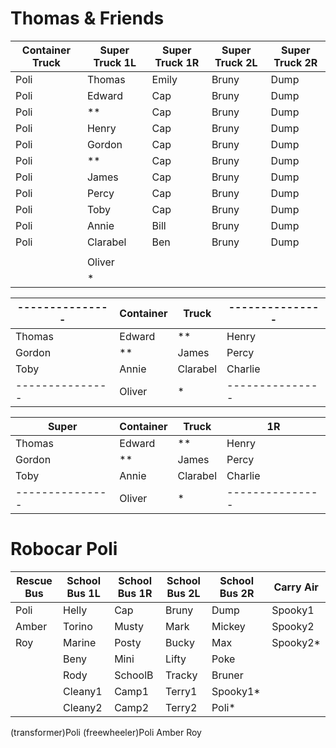 # Thomas & Friends

| Container Truck | Super Truck 1L  | Super Truck 1R  | Super Truck 2L  | Super Truck 2R
| --------------- | --------------- | --------------- | --------------- | ---------------
| Poli            | Thomas          | Emily           | Bruny           | Dump
| Poli            | Edward          | Cap             | Bruny           | Dump
| Poli            | **              | Cap             | Bruny           | Dump
| Poli            | Henry           | Cap             | Bruny           | Dump
| Poli            | Gordon          | Cap             | Bruny           | Dump
| Poli            | **              | Cap             | Bruny           | Dump
| Poli            | James           | Cap             | Bruny           | Dump
| Poli            | Percy           | Cap             | Bruny           | Dump
| Poli            | Toby            | Cap             | Bruny           | Dump
| Poli            | Annie           | Bill            | Bruny           | Dump
| Poli            | Clarabel        | Ben             | Bruny           | Dump
|                 |                 |                 |                 |
|                 | Oliver          |                 |                 |
|                 | *               |                 |                 |

| --------------- | Container       | Truck           | ---------------
| --------------- | --------------- | --------------- | --------------- 
| Thomas          | Edward          | **              | Henry
| Gordon          | **              | James           | Percy
| Toby            | Annie           | Clarabel        | Charlie
| --------------- | Oliver          | *               | ---------------

| Super           | Container       | Truck           | 1R
| --------------- | --------------- | --------------- | --------------- 
| Thomas          | Edward          | **              | Henry
| Gordon          | **              | James           | Percy
| Toby            | Annie           | Clarabel        | Charlie
| --------------- | Oliver          | *               | ---------------


# Robocar Poli

| Rescue Bus      | School Bus 1L   | School Bus 1R   | School Bus 2L   | School Bus 2R   | Carry Air
| --------------- | --------------- | --------------- | --------------- | --------------- | ---------------
| Poli            | Helly           | Cap             | Bruny           | Dump            | Spooky1
| Amber           | Torino          | Musty           | Mark            | Mickey          | Spooky2
| Roy             | Marine          | Posty           | Bucky           | Max             | Spooky2*
|                 | Beny            | Mini            | Lifty           | Poke            |
|                 | Rody            | SchoolB         | Tracky          | Bruner          |
|                 | Cleany1         | Camp1           | Terry1          | Spooky1*        |
|                 | Cleany2         | Camp2           | Terry2          | Poli*           |

(transformer)Poli
(freewheeler)Poli Amber Roy
